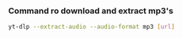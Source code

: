 ### Command ro download and extract mp3's

```bash
yt-dlp --extract-audio --audio-format mp3 [url]
```
